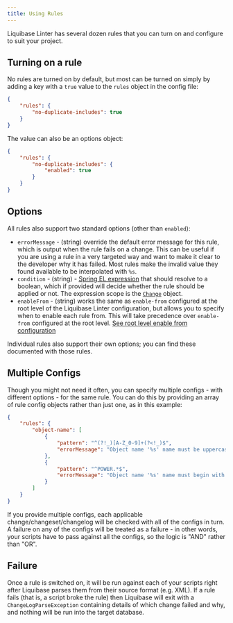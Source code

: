 ```yaml
---
title: Using Rules
---
```


Liquibase Linter has several dozen rules that you can turn on and configure to suit your project.

## Turning on a rule

No rules are turned on by default, but most can be turned on simply by adding a key with a `true` value to the `rules` object in the config file:

```json
{
    "rules": {
        "no-duplicate-includes": true
    }
}
```

The value can also be an options object:

```json
{
    "rules": {
        "no-duplicate-includes": {
            "enabled": true
        }
    }
}
```

## Options

All rules also support two standard options (other than `enabled`):

- `errorMessage` - (string) override the default error message for this rule, which is output when the rule fails on a change. This can be useful if you are using a rule in a very targeted way and want to make it clear to the developer why it has failed. Most rules make the invalid value they found available to be interpolated with `%s`.
- `condition` - (string) - [Spring EL expression](https://www.baeldung.com/spring-expression-language) that should resolve to a boolean, which if provided will decide whether the rule should be applied or not. The expression scope is the [`Change`](https://github.com/liquibase/liquibase/blob/master/liquibase-core/src/main/java/liquibase/change/Change.java) object.
- `enableFrom` - (string) works the same as `enable-from` configured at the root level of the Liquibase Linter configuration, but allows you to specify when to enable each rule from.
This will take precedence over `enable-from` configured at the root level. [See root level enable from configuration](../configure.md#enable-from)

Individual rules also support their own options; you can find these documented with those rules.

## Multiple Configs

Though you might not need it often, you can specify multiple configs - with different options - for the same rule. You can do this by providing an array of rule config objects rather than just one, as in this example:

```json
{
    "rules": {
        "object-name": [
            {
                "pattern": "^(?!_)[A-Z_0-9]+(?<!_)$",
                "errorMessage": "Object name '%s' name must be uppercase and use '_' separation"
            },
            {
                "pattern": "^POWER.*$",
                "errorMessage": "Object name '%s' name must begin with 'POWER'"
            }
        ]
    }
}
```

If you provide multiple configs, each applicable change/changeset/changelog will be checked with all of the configs in turn. A failure on any of the configs will be treated as a failure - in other words, your scripts have to pass against all the configs, so the logic is "AND" rather than "OR".

## Failure

Once a rule is switched on, it will be run against each of your scripts right after Liquibase parses them from their source format (e.g. XML). If a rule fails (that is, a script broke the rule) then Liquibase will exit with a `ChangeLogParseException` containing details of which change failed and why, and nothing will be run into the target database.
